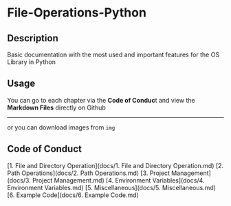 # File-Operations-Python

## Description
Basic documentation with the most used and important features for the OS Library in Python

## Usage
You can go to each chapter via the **Code of Conduc**t and view the **Markdown Files** directly on Github

------------


or you can download images from `img`


## Code of Conduct

[1. File and Directory Operation](docs/1. File and Directory Operation.md)
[2. Path Operations](docs/2. Path Operations.md)
[3. Project Management](docs/3. Project Management.md)
[4. Environment Variables](docs/4. Environment Variables.md)
[5. Miscellaneous](docs/5. Miscellaneous.md)
[6. Example Code](docs/6. Example Code.md)
